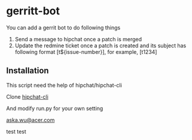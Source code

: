 gerritt-bot
===============

You can add a gerrit bot to do following things
1. Send a message to hipchat once a patch is merged
2. Update the redmine ticket once a patch is created and its subject has following format
   [t${issue-number}], for example, [t1234]

## Installation

This script need the help of hipchat/hipchat-cli

Clone [hipchat-cli](https://github.com/hipchat/hipchat-cli)

And modify run.py for your own setting

aska.wu@acer.com

test test
